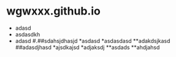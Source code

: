 # wgwxxx.github.io
* adasd
* asdasdkh
* adasd
#.##sdahsjdhasjd
*asdasd
*asdasdasd
**adakdsjkasd
##adasdjhasd
*ajsdkajsd
*adjaksdj
**asdads
**ahdjahsd
